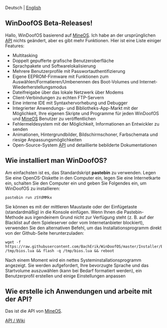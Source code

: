 Deutsch | [English](https://github.com/BachErik/WinDoofOS)

## WinDoofOS Beta-Releases!

Hallo, WinDoofOS basierend auf [MineOS](https://github.com/IgorTimofeev/MineOS).
Ich habe an der ursprünglichen [API](https://github.com/IgorTimofeev/MineOS/wiki) nichts geändert, aber es gibt mehr Funktionen.
Hier ist eine Liste einiger Features:

- Multitasking
- Doppelt gepufferte grafische Benutzeroberfläche
- Sprachpakete und Softwarelokalisierung
- Mehrere Benutzerprofile mit Passwortauthentifizierung
- Eigene EEPROM-Firmware mit Funktionen zum Auswählen/Formatieren/Umbenennen des Boot-Volumes und Internet-Wiederherstellungsmodus
- Dateifreigabe über das lokale Netzwerk über Modems
- Client-Verbindungen zu echten FTP-Servern
- Eine interne IDE mit Syntaxhervorhebung und Debugger
- Integrierter Anwendungs- und Bibliotheks-App-Markt mit der Möglichkeit, Ihre eigenen Skripte und Programme für jeden WinDoofOS und [MineOS](https://github.com/IgorTimofeev/MineOS) Benutzer zu veröffentlichen
- Fehlermeldesystem mit der Möglichkeit, Informationen an Entwickler zu senden
- Animationen, Hintergrundbilder, Bildschirmschoner, Farbschemata und riesige Anpassungsmöglichkeiten
- Open-Source-System [API](https://github.com/IgorTimofeev/MineOS/wiki) und detaillierte bebilderte Dokumentationen

## Wie installiert man WinDoofOS?

Am einfachsten ist es, das Standardskript **pastebin** zu verwenden. Legen Sie eine OpenOS-Diskette in den Computer ein, legen Sie eine Internetkarte ein, schalten Sie den Computer ein und geben Sie Folgendes ein, um WinDoofOS zu installieren:

    pastebin run zSYdMMkx

Sie können es mit der mittleren Maustaste oder der Einfügetaste (standardmäßig) in die Konsole einfügen. Wenn Ihnen die Pastebin-Methode aus irgendeinem Grund nicht zur Verfügung steht (z. B. auf der Blacklist auf dem Spieleserver oder vom Internetanbieter blockiert), verwenden Sie den alternativen Befehl, um das Installationsprogramm direkt von der Github-Seite herunterzuladen:

    wget -f https://raw.githubusercontent.com/BachErik/WinDoofOS/master/Installer/BIOS.lua /tmp/bios.lua && flash -q /tmp/bios.lua && reboot

Nach einem Moment wird ein nettes Systeminstallationsprogramm angezeigt. Sie werden aufgefordert, Ihre bevorzugte Sprache und das Startvolume auszuwählen (kann bei Bedarf formatiert werden), ein Benutzerprofil erstellen und einige Einstellungen anpassen

## Wie erstelle ich Anwendungen und arbeite mit der API?

Das ist die API von [MineOS](https://github.com/IgorTimofeev/MineOS).

[API / Wiki](https://github.com/IgorTimofeev/MineOS/wiki)